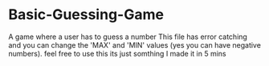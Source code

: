 # Basic-Guessing-Game
A game where a user has to guess a number 
This file has error catching and you can change the 'MAX' and 'MIN' values (yes you can have negative numbers).
feel free to use this its just somthing I made it in 5 mins 





